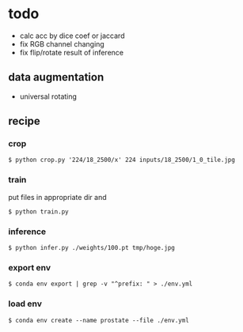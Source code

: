 # todo

- calc acc by dice coef or jaccard
- fix RGB channel changing
- fix flip/rotate result of inference

## data augmentation

- universal rotating

## recipe

### crop

```
$ python crop.py '224/18_2500/x' 224 inputs/18_2500/1_0_tile.jpg
```

### train

put files in appropriate dir and

```
$ python train.py
```

### inference

```
$ python infer.py ./weights/100.pt tmp/hoge.jpg
```

### export env

```
$ conda env export | grep -v "^prefix: " > ./env.yml
```

### load env

```
$ conda env create --name prostate --file ./env.yml
```

